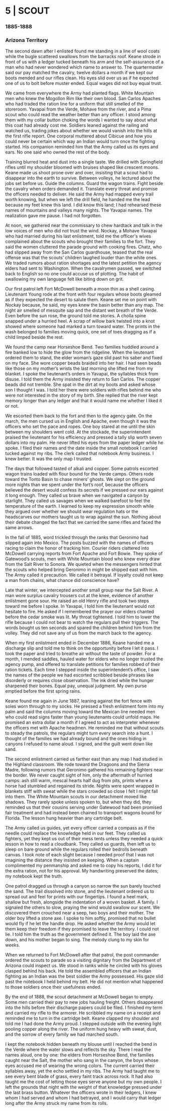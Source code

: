 # 5  |  SCOUT

### 1885-1888
### Arizona Territory
The second dawn after I enlisted found me standing in a line of wool coats while the bugle scattered swallows from the barracks roof. Keane strode in front of us with a ledger tucked beneath his arm and the self-assurance of a man who had never wondered which name to answer to. The quartermaster said our pay matched the cavalry, twelve dollars a month if we kept our boots mended and our rifles clean. His eyes slid over us as if he expected one of us to bolt before muster ended. Equal wages did not buy equal trust.

We came from everywhere the Army had planted flags. White Mountain men who knew the Mogollon Rim like their own blood. San Carlos Apaches who had traded the ration line for a uniform that still smelled of the storeroom. Yavapai from the Verde, Mohave from the river, and a Pima scout who could read the weather better than any officer. I stood among them with my collar button choking the words I wanted to say about what this coat had already cost me. Soldiers leaned against the railing and watched us, trading jokes about whether we would vanish into the hills at the first rifle report. One corporal muttered about Cibicue and how you could never be certain which way an Indian would turn once the fighting started. His companion reminded him that the Army called us its eyes and ears. No one said who owned the rest of the body.

Training blurred heat and dust into a single taste. We drilled with Springfield rifles until my shoulder bloomed with bruises shaped like crescent moons. Keane made us shoot prone over and over, insisting that a scout had to disappear into the earth to survive. Between volleys, he lectured about the jobs set before us. Guide the columns. Guard the wagon trains. Fight beside the cavalry when orders demanded it. Translate every threat and promise the officers needed to deliver. He said the Army had mapped every trail worth knowing, but when we left the drill field, he handed me the lead because my feet knew this land. I did know this land; I had rehearsed these names of mountains and valleys many nights. The Yavapai names. The realization gave me pause. I had not forgotten.

At noon, we gathered near the commissary to chew hardtack and talk in the low voices of men who did not trust the wind. Nockay, a Mohave Yavapai who had married during his last enlistment, told me the officer's wives complained about the scouts who brought their families to the fort. They said the women cluttered the parade ground with cooking fires. Chatz, who had slipped away from the San Carlos guardhouse, teased that the real offense was that the scouts’ children laughed louder than the white ones. We traded rumors about ration shortages and the latest petition the agency elders had sent to Washington. When the cavalrymen passed, we switched back to English so no one could accuse us of plotting. The habit of swallowing my own language felt like biting down on grit.

Our first patrol left Fort McDowell beneath a moon thin as a shell casing. Lieutenant Young rode at the front with four regulars whose boots gleamed as if they expected the desert to salute them. Keane set me on point with Nockay because, he said, my eyes knew the basin better than any map. The night air smelled of mesquite sap and the distant wet breath of the Verde. Even before the sun rose, the ground told me stories. A cholla spine snapped under a hurried heel. A scrap of willow bark twisted into a knot showed where someone had marked a turn toward water. The prints in the wash belonged to families moving quick, one set of toes dragging as if a child limped beside the rest.

We found the camp near Horseshoe Bend. Two families huddled around a fire banked low to hide the glow from the ridgeline. When the lieutenant ordered them to stand, the elder woman’s gaze slid past his saber and fixed on my face. She wore copper beads braided into her hair. I had seen beads like those on my mother’s wrists the last morning she lifted me from my blanket. I spoke the lieutenant’s orders in Yavapai, the syllables thick from disuse. I told them the Army insisted they return to San Carlos. The copper beads did not tremble. She spat in the dirt at my boots and asked whose son I thought I was. I told her there were soldiers with rifles behind me who were not interested in the story of my birth. She replied that the river kept memory longer than any ledger and that it would name me whether I liked it or not.

We escorted them back to the fort and then to the agency gate. On the march, the men cursed us in English and Apache, even though it was the officers who set the pace and ropes. One boy stared at me until the skin between my shoulders went cold. At the stockade, the superintendent praised the lieutenant for his efficiency and pressed a tally slip worth seven dollars into my palm. He never lifted his eyes from the paper ledger while he spoke. I filed their names and the date inside the small notebook I carried tucked against my ribs. The clerk called that notebook Army business. I knew better. It was the only map I trusted.

The days that followed tasted of alkali and copper. Some patrols escorted wagon trains loaded with flour bound for the Verde camps. Others rode toward the Tonto Basin to chase miners’ ghosts. We slept on the ground more nights than we spent under the fort’s roof, because the officers believed the desert would confess its secrets if we pressed our ears against it long enough. They called us brave when we navigated a canyon by starlight. They called us savages when we walked barefoot to feel the temperature of the earth. I learned to keep my expression smooth while they argued over whether we should wear regulation hats or the headscarves our mothers taught us to wrap against the sun. Nothing about their debate changed the fact that we carried the same rifles and faced the same arrows.

In the fall of 1885, word trickled through the ranks that Geronimo had slipped again into Mexico. The posts buzzed with the names of officers racing to claim the honor of tracking him. Courier riders clattered into McDowell carrying reports from Fort Apache and Fort Bowie. They spoke of Gatewood’s scouts, men with White Mountain blood who knew every draw from the Salt River to Sonora. We quieted when the messengers hinted that the scouts who helped bring Geronimo in might be shipped east with him. The Army called it precaution. We called it betrayal. If loyalty could not keep a man from chains, what chance did conscience have?

Late that winter, we intercepted another small group near the Salt River. A man wore surplus cavalry trousers cut at the knee, evidence of another enlistment gone sour. He raised an old Henry rifle and took two steps toward me before I spoke. In Yavapai, I told him the lieutenant would not hesitate to fire. He asked if I remembered the prayer our elders chanted before the cedar smoke was lit. My throat tightened. I told him to lower the rifle because I could not bear to watch the regulars pull their triggers. The words bought us ten seconds and spared the children behind him from the volley. They did not save any of us from the march back to the agency.

When my first enlistment ended in December 1886, Keane handed me a discharge slip and told me to think on the opportunity before I let it pass. I took the paper and tried to breathe air without the taste of powder. For a month, I mended saddles, hauled water for elders who no longer trusted the agency pump, and offered to translate petitions for families robbed of their ration tickets. Each time I stepped inside the superintendent’s office, I saw the names of the people we had escorted scribbled beside phrases like disorderly or requires close observation. The ink dried while the hunger sharpened their bones. Equal pay, unequal judgment. My own purse emptied before the first spring rains.

Keane found me again in June 1887, leaning against the fort fence with soles worn through to my socks. He pressed a fresh enlistment form into my palm and said the columns moving toward the Mexican line needed men who could read signs faster than young lieutenants could unfold maps. He promised an extra dollar a month if I agreed to act as interpreter whenever the officers met with Apache headmen. He reminded me that without scouts to steady the patrols, the regulars might turn every search into a hunt. I thought of the families we had already bound and the ones hiding in canyons I refused to name aloud. I signed, and the guilt went down like sand.

The second enlistment carried us farther east than any map I had studied in the Highland classroom. We rode toward the Dragoons and the Sierra Madre, following rumors that Geronimo gathered his remaining fighters near the border. We never caught sight of him, only the aftermath of hurried camps: ash still warm, mescal hearts half dug from pits, prints where a horse had stumbled and regained its stride. Nights were spent wrapped in blankets stiff with sweat while the stars crowded so close I felt I might fall into them. The White Mountain scouts in our detachment moved like shadows. They rarely spoke unless spoken to, but when they did, they reminded us that their cousins serving under Gatewood had been promised fair treatment and had instead been chained to transport wagons bound for Florida. The lesson hung heavier than any cartridge belt.

The Army called us guides, yet every officer carried a compass as if the needle could replace the knowledge held in our feet. They called us fighters, yet they kept us out of their mess tents unless they needed a quick lesson in how to read a cloudbank. They called us guards, then left us to sleep on bare ground while the regulars rolled their bedrolls beneath canvas. I took note of each slight because I needed proof that I was not imagining the distance they insisted on keeping. When a captain complimented my penmanship and asked me to copy his reports, I did it for the extra ration, not for his approval. My handwriting preserved the dates; my notebook kept the truth.

One patrol dragged us through a canyon so narrow the sun barely touched the sand. The trail dissolved into stone, and the lieutenant ordered us to spread out and feel for prints with our fingertips. I found a heel mark, shallow but fresh, alongside the indentation of a woven basket. A family. I signaled the others to slow, praying the wind would swallow our scent. We discovered them crouched near a seep, two boys and their mother. The older boy lifted a stone axe. I spoke to him softly, promised that no bullet would fly if he let the handle drop. He asked whether the Army would let them keep their freedom if they promised to leave the territory. I could not lie. I told him the truth as the government defined it. The boy laid the axe down, and his mother began to sing. The melody clung to my skin for weeks.

When we returned to Fort McDowell after that patrol, the post commander ordered the scouts to parade so a visiting dignitary from the Department of Arizona could inspect us. We stood in ranks while he circled with his gloves clasped behind his back. He told the assembled officers that an Indian fighting as an Indian was the best soldier the Army possessed. His gaze slid past the notebook I held behind my belt. He did not mention what happened to those soldiers once their usefulness ended.

By the end of 1888, the scout detachment at McDowell began to empty. Some men carried their pay to new jobs hauling freight. Others disappeared into the hills before their discharge papers could be filed. I finished my term and carried my rifle to the armorer. He scribbled my name on a receipt and reminded me to turn in the cartridge belt. Keane clapped my shoulder and told me I had done the Army proud. I stepped outside with the evening light pooling copper along the river. The uniform hung heavy with sweat, dust, and the sorrow of every family we had marched south.

I kept the notebook hidden beneath my blouse until I reached the bend in the Verde where the water slows and reflects the sky. There I read the names aloud, one by one: the elders from Horseshoe Bend, the families caught near the Salt, the mother who sang in the canyon, the boys whose eyes accused me of wearing the wrong colors. The current carried their syllables away, yet the echo settled in my ribs. The Army had taught me to see every bent blade of grass, every faint track across rock. It had also taught me the cost of letting those eyes serve anyone but my own people. I left the grounds that night with the weight of that knowledge pressed under the last brass button. Whatever the officers wrote in their ledgers, I knew whom I had served and whom I had betrayed, and I would carry that ledger long after the Army struck my name from its rolls.